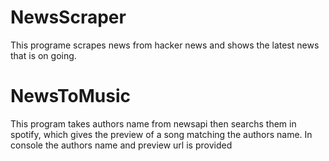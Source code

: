 # NewsScraper
This programe scrapes news from hacker news and shows the latest news that is on going.
# NewsToMusic
This program takes authors name from newsapi then searchs them in spotify, which gives the preview of a song matching the authors name.
In console the authors name and preview url is provided

